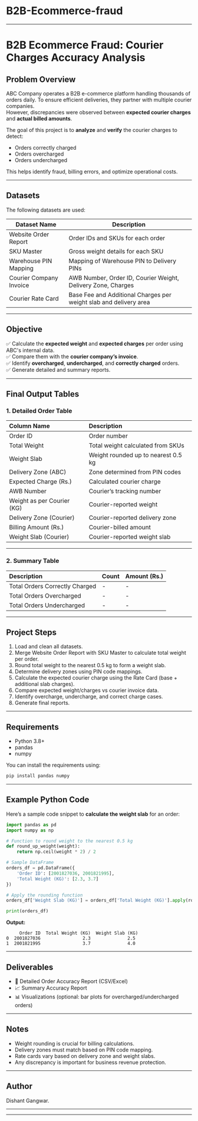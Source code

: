 # B2B-Ecommerce-fraud

---

#  B2B Ecommerce Fraud: Courier Charges Accuracy Analysis

## Problem Overview

ABC Company operates a B2B e-commerce platform handling thousands of orders daily. To ensure efficient deliveries, they partner with multiple courier companies.  
However, discrepancies were observed between **expected courier charges** and **actual billed amounts**.

The goal of this project is to **analyze** and **verify** the courier charges to detect:

- Orders correctly charged
- Orders overcharged
- Orders undercharged

This helps identify fraud, billing errors, and optimize operational costs.

---

## Datasets

The following datasets are used:

| Dataset Name               | Description |
|-----------------------------|-------------|
| Website Order Report        | Order IDs and SKUs for each order |
| SKU Master                  | Gross weight details for each SKU |
| Warehouse PIN Mapping       | Mapping of Warehouse PIN to Delivery PINs |
| Courier Company Invoice     | AWB Number, Order ID, Courier Weight, Delivery Zone, Charges |
| Courier Rate Card           | Base Fee and Additional Charges per weight slab and delivery area |

---

## Objective

✅ Calculate the **expected weight** and **expected charges** per order using ABC's internal data.  
✅ Compare them with the **courier company’s invoice**.  
✅ Identify **overcharged**, **undercharged**, and **correctly charged** orders.  
✅ Generate detailed and summary reports.

---

## Final Output Tables

### 1. Detailed Order Table

| Column Name | Description |
|:------------|:------------|
| Order ID | Order number |
| Total Weight | Total weight calculated from SKUs |
| Weight Slab | Weight rounded up to nearest 0.5 kg |
| Delivery Zone (ABC) | Zone determined from PIN codes |
| Expected Charge (Rs.) | Calculated courier charge |
| AWB Number | Courier’s tracking number |
| Weight as per Courier (KG) | Courier-reported weight |
| Delivery Zone (Courier) | Courier-reported delivery zone |
| Billing Amount (Rs.) | Courier-billed amount |
| Weight Slab (Courier) | Courier-reported weight slab |

---

### 2. Summary Table

| Description | Count | Amount (Rs.) |
|:------------|:------|:------------|
| Total Orders Correctly Charged | - | - |
| Total Orders Overcharged | - | - |
| Total Orders Undercharged | - | - |

---

## Project Steps

1. Load and clean all datasets.
2. Merge Website Order Report with SKU Master to calculate total weight per order.
3. Round total weight to the nearest 0.5 kg to form a weight slab.
4. Determine delivery zones using PIN code mappings.
5. Calculate the expected courier charge using the Rate Card (base + additional slab charges).
6. Compare expected weight/charges vs courier invoice data.
7. Identify overcharge, undercharge, and correct charge cases.
8. Generate final reports.

---

## Requirements

- Python 3.8+
- pandas
- numpy


You can install the requirements using:

```bash
pip install pandas numpy
```

---

## Example Python Code

Here’s a sample code snippet to **calculate the weight slab** for an order:

```python
import pandas as pd
import numpy as np

# Function to round weight to the nearest 0.5 kg
def round_up_weight(weight):
    return np.ceil(weight * 2) / 2

# Sample DataFrame
orders_df = pd.DataFrame({
    'Order ID': [2001827036, 2001821995],
    'Total Weight (KG)': [2.3, 3.7]
})

# Apply the rounding function
orders_df['Weight Slab (KG)'] = orders_df['Total Weight (KG)'].apply(round_up_weight)

print(orders_df)
```

**Output:**

```
     Order ID  Total Weight (KG)  Weight Slab (KG)
0  2001827036                2.3              2.5
1  2001821995                3.7              4.0
```

---

## Deliverables

- 📄 Detailed Order Accuracy Report (CSV/Excel)
- 📈 Summary Accuracy Report
- 📊 Visualizations (optional: bar plots for overcharged/undercharged orders)

---

## Notes

- Weight rounding is crucial for billing calculations.
- Delivery zones must match based on PIN code mapping.
- Rate cards vary based on delivery zone and weight slabs.
- Any discrepancy is important for business revenue protection.

---

## Author

Dishant Gangwar.

---

---
